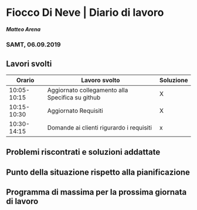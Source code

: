 # Fiocco Di Neve | Diario di lavoro
##### Matteo Arena
### SAMT, 06.09.2019

## Lavori svolti


|Orario        |Lavoro svolto                               |Soluzione|
|--------------|--------------------------------------------|---------|
|10:05-10:15| Aggiornato collegamento alla Specifica su github|   X    |
|10:15-10:30| Aggiornato Requisiti|X|
|10:30-14:15| Domande ai clienti rigurardo i requisiti|x|

## Problemi riscontrati e soluzioni addattate

## Punto della situazione rispetto alla pianificazione

## Programma di massima per la prossima giornata di lavoro